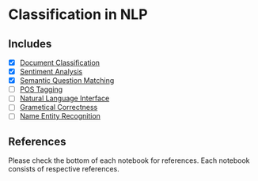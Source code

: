 # Classification in NLP

## Includes

- [x] [Document Classification](https://github.com/arunism/NLP-Fundamentals/blob/master/04-Classification/01-Document-Classification)
- [x] [Sentiment Analysis](https://github.com/arunism/NLP-Fundamentals/blob/master/04-Classification/02-Sentiment-Analysis)
- [x] [Semantic Question Matching](https://github.com/arunism/NLP-Fundamentals/blob/master/04-Classification/03-Semantic-Question-Matching)
- [ ] [POS Tagging](https://github.com/arunism/NLP-Fundamentals/blob/master/04-Classification/04-POS)
- [ ] [Natural Language Interface](https://github.com/arunism/NLP-Fundamentals/blob/master/04-Classification/05-NLI)
- [ ] [Grametical Correctness](https://github.com/arunism/NLP-Fundamentals/blob/master/04-Classification/06-Grametical-Correctness)
- [ ] [Name Entity Recognition](https://github.com/arunism/NLP-Fundamentals/blob/master/04-Classification/07-NER)

## References

Please check the bottom of each notebook for references. Each notebook consists of respective references.
